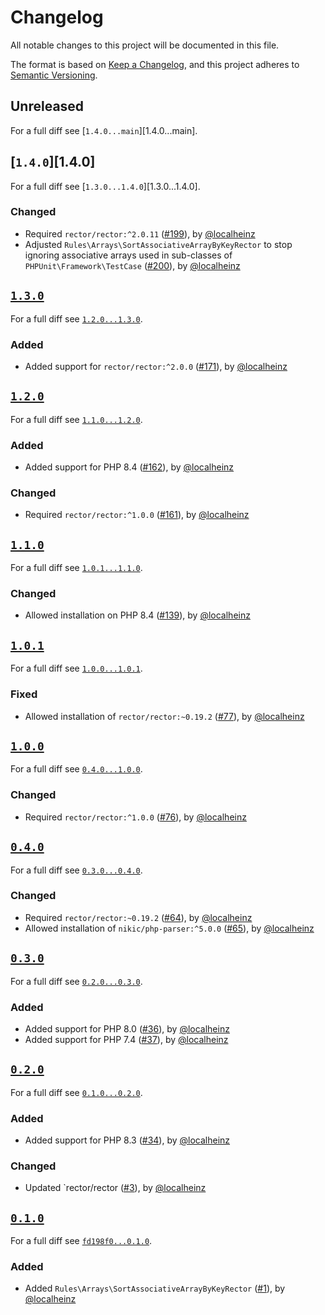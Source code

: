 # Changelog

All notable changes to this project will be documented in this file.

The format is based on [Keep a Changelog](https://keepachangelog.com/en/1.0.0/), and this project adheres to [Semantic Versioning](https://semver.org/spec/v2.0.0.html).

## Unreleased

For a full diff see [`1.4.0...main`][1.4.0...main].

## [`1.4.0`][1.4.0]

For a full diff see [`1.3.0...1.4.0`][1.3.0...1.4.0].

### Changed

- Required `rector/rector:^2.0.11` ([#199]), by [@localheinz]
- Adjusted `Rules\Arrays\SortAssociativeArrayByKeyRector` to stop ignoring associative arrays used in sub-classes of `PHPUnit\Framework\TestCase` ([#200]), by [@localheinz]

## [`1.3.0`][1.3.0]

For a full diff see [`1.2.0...1.3.0`][1.2.0...1.3.0].

### Added

- Added support for `rector/rector:^2.0.0` ([#171]), by [@localheinz]

## [`1.2.0`][1.2.0]

For a full diff see [`1.1.0...1.2.0`][1.1.0...1.2.0].

### Added

- Added support for PHP 8.4 ([#162]), by [@localheinz]

### Changed

- Required `rector/rector:^1.0.0` ([#161]), by [@localheinz]

## [`1.1.0`][1.1.0]

For a full diff see [`1.0.1...1.1.0`][1.0.1...1.1.0].

### Changed

- Allowed installation on PHP 8.4 ([#139]), by [@localheinz]

## [`1.0.1`][1.0.1]

For a full diff see [`1.0.0...1.0.1`][1.0.0...1.0.1].

### Fixed

- Allowed installation of `rector/rector:~0.19.2` ([#77]), by [@localheinz]

## [`1.0.0`][1.0.0]

For a full diff see [`0.4.0...1.0.0`][0.4.0...1.0.0].

### Changed

- Required `rector/rector:^1.0.0` ([#76]), by [@localheinz]

## [`0.4.0`][0.4.0]

For a full diff see [`0.3.0...0.4.0`][0.3.0...0.4.0].

### Changed

- Required `rector/rector:~0.19.2` ([#64]), by [@localheinz]
- Allowed installation of `nikic/php-parser:^5.0.0` ([#65]), by [@localheinz]

## [`0.3.0`][0.3.0]

For a full diff see [`0.2.0...0.3.0`][0.2.0...0.3.0].

### Added

- Added support for PHP 8.0 ([#36]), by [@localheinz]
- Added support for PHP 7.4 ([#37]), by [@localheinz]

## [`0.2.0`][0.2.0]

For a full diff see [`0.1.0...0.2.0`][0.1.0...0.2.0].

### Added

- Added support for PHP 8.3 ([#34]), by [@localheinz]

### Changed

- Updated `rector/rector ([#3]), by [@localheinz]

## [`0.1.0`][0.1.0]

For a full diff see [`fd198f0...0.1.0`][fd198f0...0.1.0].

### Added

- Added `Rules\Arrays\SortAssociativeArrayByKeyRector` ([#1]), by [@localheinz]

[0.1.0]: https://github.com/ergebnis/rector-rules/releases/tag/0.1.0
[0.2.0]: https://github.com/ergebnis/rector-rules/releases/tag/0.2.0
[0.3.0]: https://github.com/ergebnis/rector-rules/releases/tag/0.3.0
[0.4.0]: https://github.com/ergebnis/rector-rules/releases/tag/0.4.0
[1.0.0]: https://github.com/ergebnis/rector-rules/releases/tag/1.0.0
[1.0.1]: https://github.com/ergebnis/rector-rules/releases/tag/1.0.1
[1.1.0]: https://github.com/ergebnis/rector-rules/releases/tag/1.1.0
[1.2.0]: https://github.com/ergebnis/rector-rules/releases/tag/1.2.0
[1.3.0]: https://github.com/ergebnis/rector-rules/releases/tag/1.3.0

[fd198f0...0.1.0]: https://github.com/ergebnis/rector-rules/compare/fd198f0...0.1.0
[0.1.0...0.2.0]: https://github.com/ergebnis/rector-rules/compare/0.1.0...0.2.0
[0.2.0...0.3.0]: https://github.com/ergebnis/rector-rules/compare/0.2.0...0.3.0
[0.3.0...0.4.0]: https://github.com/ergebnis/rector-rules/compare/0.3.0...0.4.0
[0.4.0...1.0.0]: https://github.com/ergebnis/rector-rules/compare/0.4.0...1.0.0
[1.0.0...1.0.1]: https://github.com/ergebnis/rector-rules/compare/1.0.0...1.0.1
[1.0.1...1.1.0]: https://github.com/ergebnis/rector-rules/compare/1.0.1...1.1.0
[1.1.0...1.2.0]: https://github.com/ergebnis/rector-rules/compare/1.1.0...1.2.0
[1.2.0...1.3.0]: https://github.com/ergebnis/rector-rules/compare/1.2.0...1.3.0
[1.3.0...main]: https://github.com/ergebnis/rector-rules/compare/1.3.0...main

[#1]: https://github.com/ergebnis/rector-rules/pull/1
[#3]: https://github.com/ergebnis/rector-rules/pull/3
[#34]: https://github.com/ergebnis/rector-rules/pull/34
[#36]: https://github.com/ergebnis/rector-rules/pull/36
[#37]: https://github.com/ergebnis/rector-rules/pull/37
[#64]: https://github.com/ergebnis/rector-rules/pull/64
[#65]: https://github.com/ergebnis/rector-rules/pull/65
[#76]: https://github.com/ergebnis/rector-rules/pull/76
[#77]: https://github.com/ergebnis/rector-rules/pull/77
[#139]: https://github.com/ergebnis/rector-rules/pull/139
[#161]: https://github.com/ergebnis/rector-rules/pull/161
[#162]: https://github.com/ergebnis/rector-rules/pull/162
[#171]: https://github.com/ergebnis/rector-rules/pull/171
[#199]: https://github.com/ergebnis/rector-rules/pull/199
[#200]: https://github.com/ergebnis/rector-rules/pull/200

[@localheinz]: https://github.com/localheinz
